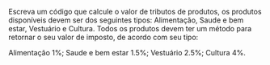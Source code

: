 Escreva um código que calcule o valor de tributos de produtos, os produtos disponíveis devem ser dos seguintes tipos: Alimentação, Saude e bem estar, Vestuário e Cultura. Todos os produtos devem ter um método para retornar o seu valor de imposto, de acordo com seu tipo:

Alimentação 1%;
Saude e bem estar 1.5%;
Vestuário 2.5%;
Cultura 4%.
